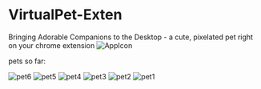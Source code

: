 # VirtualPet-Exten
Bringing Adorable Companions to the Desktop - a cute, pixelated pet right on your chrome extension
![AppIcon](https://github.com/idant1111/VirtualPet-Exten/assets/3217869/2361ee68-4401-4872-923d-148da6d2c819)


pets so far:

![pet6](https://github.com/idant1111/VirtualPet-Exten/assets/3217869/df84d648-f421-41ae-a63f-e8717b6b1d42)
![pet5](https://github.com/idant1111/VirtualPet-Exten/assets/3217869/76bbc2aa-e7ed-426c-8a49-178e7cdfdee9)
![pet4](https://github.com/idant1111/VirtualPet-Exten/assets/3217869/3e66f1a6-0ccb-4e83-9f42-3767a1950594)
![pet3](https://github.com/idant1111/VirtualPet-Exten/assets/3217869/f48207cf-f815-484a-aba6-6e7bdeb2068b)
![pet2](https://github.com/idant1111/VirtualPet-Exten/assets/3217869/1977fa31-68ea-46d4-8d51-381b99b37862)
![pet1](https://github.com/idant1111/VirtualPet-Exten/assets/3217869/d55882a2-216d-4c9e-a2de-2e02846a9a32)
